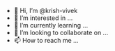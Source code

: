 - 👋 Hi, I’m @krish-vivek
- 👀 I’m interested in ...
- 🌱 I’m currently learning ...
- 💞️ I’m looking to collaborate on ...
- 📫 How to reach me ...

<!---
krish-vivek/krish-vivek is a ✨ special ✨ repository because its `README.md` (this file) appears on your GitHub profile.
You can click the Preview link to take a look at your changes.
--->
